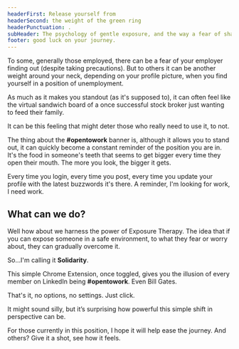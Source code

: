 ```yaml
---
headerFirst: Release yourself from
headerSecond: the weight of the green ring
headerPunctuation: .
subHeader: The psychology of gentle exposure, and the way a fear of shame can be softened, not avoided.
footer: good luck on your journey.
---
```


To some, generally those employed, there can be a fear of your employer finding out (despite taking precautions). But to others it can be another weight around your neck, depending on your profile picture, when you find yourself in a position of unemployment.

As much as it makes you standout (as it's supposed to), it can often feel like the virtual sandwich board of a once successful stock broker just wanting to feed their family.

It can be this feeling that might deter those who really need to use it, to not.

The thing about the **#opentowork** banner is, although it allows you to stand out, it can quickly become a constant reminder of the position you are in. It's the food in someone's teeth that seems to get bigger every time they open their mouth. The more you look, the bigger it gets.

Every time you login, every time you post, every time you update your profile with the latest buzzwords it's there. A reminder, I'm looking for work, I need work.

## What can we do<span>?</span>

Well how about we harness the power of Exposure Therapy. The idea that if you can expose someone in a safe environment, to what they fear or worry about, they can gradually overcome it.

So…I'm calling it **Solidarity**.

This simple Chrome Extension, once toggled, gives you the illusion of every member on LinkedIn being **#opentowork**. Even Bill Gates.

That's it, no options, no settings. Just click.

It might sound silly, but it’s surprising how powerful this simple shift in perspective can be.

For those currently in this position, I hope it will help ease the journey. And others? Give it a shot, see how it feels.
